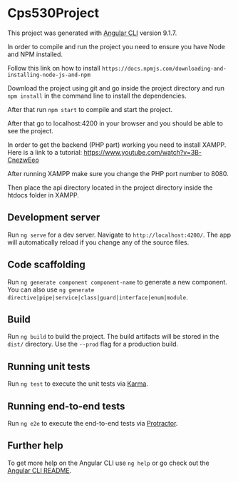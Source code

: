 # Cps530Project

This project was generated with [Angular CLI](https://github.com/angular/angular-cli) version 9.1.7.

In order to compile and run the project you need to ensure you have Node and NPM installed.

Follow this link on how to install `https://docs.npmjs.com/downloading-and-installing-node-js-and-npm`

Download the project using git and go inside the project directory and run `npm install` in the command line to install the dependencies.

After that run `npm start` to compile and start the project.

After that go to localhost:4200 in your browser and you should be able to see the project.

In order to get the backend (PHP part) working you need to install XAMPP.
Here is a link to a tutorial: https://www.youtube.com/watch?v=3B-CnezwEeo

After running XAMPP make sure you change the PHP port number to 8080.

Then place the api directory located in the project directory inside the htdocs folder in XAMPP.

## Development server

Run `ng serve` for a dev server. Navigate to `http://localhost:4200/`. The app will automatically reload if you change any of the source files.

## Code scaffolding

Run `ng generate component component-name` to generate a new component. You can also use `ng generate directive|pipe|service|class|guard|interface|enum|module`.

## Build

Run `ng build` to build the project. The build artifacts will be stored in the `dist/` directory. Use the `--prod` flag for a production build.

## Running unit tests

Run `ng test` to execute the unit tests via [Karma](https://karma-runner.github.io).

## Running end-to-end tests

Run `ng e2e` to execute the end-to-end tests via [Protractor](http://www.protractortest.org/).

## Further help

To get more help on the Angular CLI use `ng help` or go check out the [Angular CLI README](https://github.com/angular/angular-cli/blob/master/README.md).
